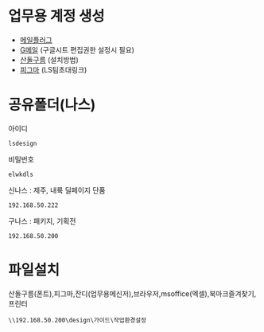 # 업무용 계정 생성
- [메일플러그](https://m135.mailplug.com/member/login)
- [G메일](https://www.google.com/intl/ko/gmail/about/) (구글시트 편집권한 설정시 필요)
- [산돌구름](https://www.youtube.com/watch?v=u48O7foKPqs&list=PLc2v1-PBgzp9efUcOQHc2t1QiODnrNLpX&index=8) (설치방법)
- [피그마](https://www.figma.com/team_invite/redeem/sqMoFaqctuuBNn7d3ESvtd) (LS팀초대링크)

# 공유폴더(나스)
아이디
```
lsdesign
```
비밀번호
```
elwkdls
```
신나스 : 제주, 내륙 딜페이지 단품
```
192.168.50.222
```
구나스 : 패키지, 기획전
```
192.168.50.200
```

# 파일설치
산돌구름(폰트),피그마,잔디(업무용메신저),브라우저,msoffice(엑셀),북마크즐겨찾기,프린터
```
\\192.168.50.200\design\가이드\작업환경설정
```
